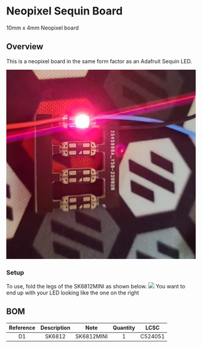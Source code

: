 # Neopixel Sequin Board
10mm x 4mm Neopixel board

## Overview
This is a neopixel board in the same form factor as an Adafruit Sequin LED.

<img src="Images/Neopixel_Illuminated.jpg" width="750">

### Setup
To use, fold the legs of the SK6812MINI as shown below.
<img src="Images/LED.png" width="750">
You want to end up with your LED looking like the one on the right

## BOM

| Reference | Description  |    Note    | Quantity |   LCSC   |
|   :---:   |     :---:    |   :---:    |  :---:   |  :---:   |
|    D1     |    SK6812    | SK6812MINI |     1    | C524051  |

